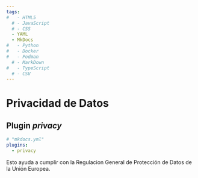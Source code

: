```yaml
---
tags:
#   - HTML5
  # - JavaScript
  # - CSS
  - YAML
  - MkDocs
#   - Python
#   - Docker
#   - Podman
  # - MarkDown
#   - TypeScript
  # - CSV
---
```



# Privacidad de Datos



## Plugin *privacy*

``` yaml title="Plugin privacy"
# "mkdocs.yml"
plugins:
  - privacy
```

Esto ayuda a cumplir con la Regulacion General de Protección de Datos de la Unión Europea.